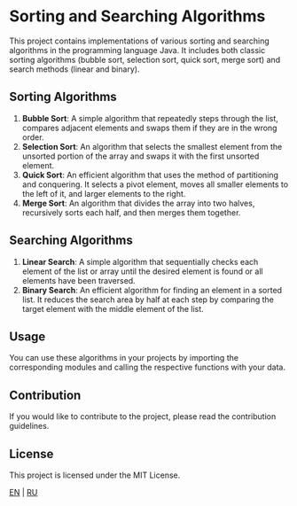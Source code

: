 # Sorting and Searching Algorithms

This project contains implementations of various sorting and searching algorithms in the programming language Java. It includes both classic sorting algorithms (bubble sort, selection sort, quick sort, merge sort) and search methods (linear and binary).

## Sorting Algorithms

1. **Bubble Sort**: A simple algorithm that repeatedly steps through the list, compares adjacent elements and swaps them if they are in the wrong order.
2. **Selection Sort**: An algorithm that selects the smallest element from the unsorted portion of the array and swaps it with the first unsorted element.
3. **Quick Sort**: An efficient algorithm that uses the method of partitioning and conquering. It selects a pivot element, moves all smaller elements to the left of it, and larger elements to the right.
4. **Merge Sort**: An algorithm that divides the array into two halves, recursively sorts each half, and then merges them together.

## Searching Algorithms

1. **Linear Search**: A simple algorithm that sequentially checks each element of the list or array until the desired element is found or all elements have been traversed.
2. **Binary Search**: An efficient algorithm for finding an element in a sorted list. It reduces the search area by half at each step by comparing the target element with the middle element of the list.

## Usage

You can use these algorithms in your projects by importing the corresponding modules and calling the respective functions with your data.

## Contribution

If you would like to contribute to the project, please read the contribution guidelines.

## License

This project is licensed under the MIT License.

[EN](../README.md)  | [RU](README.md)
